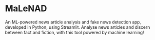 # MaLeNAD
 An ML-powered news article analysis and fake news detection app, developed in Python, using Streamlit. Analyse news articles and discern between fact and fiction, with this tool powered by machine learning!
